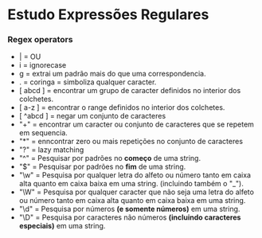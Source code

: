 # Estudo Expressões Regulares

### Regex operators
* | = OU
* i = ignorecase
* g = extrai um padrão mais do que uma correspondencia.
* . = coringa = simboliza qualquer caracter.
* [ abcd ] = encontrar um grupo de caracter definidos no interior dos colchetes.
* [ a-z ] = encontrar o range definidos no interior dos colchetes.
* [ ^abcd ] = negar um conjunto de caracteres
* "+" = encontrar um caracter ou conjunto de caracteres que se repetem em sequencia.
* "*" = enncontrar zero ou mais repetições no conjunto de caracteres
* "?" = lazy matching
* "^" = Pesquisar por padrões no **começo** de uma string.
* "$" = Pesquisar por padrões no **fim** de uma string.
* "\w" = Pesquisa por qualquer letra do alfeto ou número tanto em caixa alta quanto em caixa baixa em uma string. (incluindo também o "_").
* "\W" = Pesquisa por qualquer caracter que não seja uma letra do alfeto ou número tanto em caixa alta quanto em caixa baixa em uma string. 
* "\d" = Pesquisa por números **(e somente números)** em uma string.
* "\D" = Pesquisa por caracteres não números **(incluindo caracteres especiais)** em uma string.
